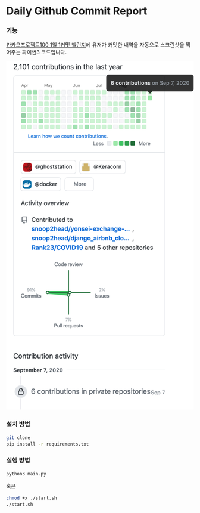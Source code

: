 # Daily Github Commit Report

### 기능

[카카오프로젝트100 1일 1커밋 챌린지](https://project100.kakao.com/project/4422)에 유저가 커밋한 내역을 자동으로 스크린샷을 찍어주는 파이썬3 코드입니다.

![sample-image](./img/2020-09-07_github.png)

### 설치 방법

```bash
git clone 
pip install -r requirements.txt
```

### 실행 방법

```bash
python3 main.py
```

혹은

```bash
chmod +x ./start.sh
./start.sh
```

